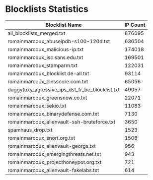 # Blocklists Statistics
| Blocklist Name | IP Count |
|----|----|
| all_blocklists_merged.txt | 876095 |
| romainmarcoux_abuseipdb-s100-120d.txt | 636504 |
| romainmarcoux_malicious-ip.txt | 174018 |
| romainmarcoux_isc.sans.edu.txt | 169501 |
| romainmarcoux_stamparm.txt | 122031 |
| romainmarcoux_blocklist.de-all.txt | 93114 |
| romainmarcoux_cinsscore.com.txt | 65056 |
| duggytuxy_agressive_ips_dst_fr_be_blocklist.txt | 49057 |
| romainmarcoux_greensnow.co.txt | 22071 |
| romainmarcoux_sekio.txt | 11083 |
| romainmarcoux_binarydefense.com.txt | 7130 |
| romainmarcoux_alienvault-ssh-bruteforce.txt | 3650 |
| spamhaus_drop.txt | 1523 |
| romainmarcoux_snort.org.txt | 1508 |
| romainmarcoux_alienvault-georgs.txt | 956 |
| romainmarcoux_emergingthreats.net.txt | 943 |
| romainmarcoux_projecthoneypot.org.txt | 721 |
| romainmarcoux_alienvault-fakelabs.txt | 614 |
